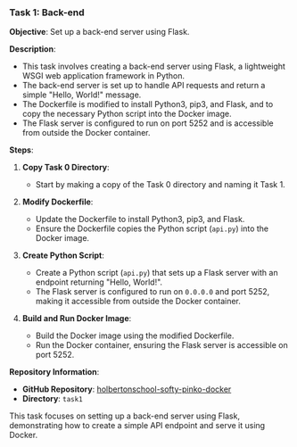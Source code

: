 ### Task 1: Back-end

**Objective**: Set up a back-end server using Flask.

**Description**:
- This task involves creating a back-end server using Flask, a lightweight WSGI web application framework in Python.
- The back-end server is set up to handle API requests and return a simple "Hello, World!" message.
- The Dockerfile is modified to install Python3, pip3, and Flask, and to copy the necessary Python script into the Docker image.
- The Flask server is configured to run on port 5252 and is accessible from outside the Docker container.

**Steps**:
1. **Copy Task 0 Directory**:
   - Start by making a copy of the Task 0 directory and naming it Task 1.

2. **Modify Dockerfile**:
   - Update the Dockerfile to install Python3, pip3, and Flask.
   - Ensure the Dockerfile copies the Python script (`api.py`) into the Docker image.

3. **Create Python Script**:
   - Create a Python script (`api.py`) that sets up a Flask server with an endpoint returning "Hello, World!".
   - The Flask server is configured to run on `0.0.0.0` and port 5252, making it accessible from outside the Docker container.

4. **Build and Run Docker Image**:
   - Build the Docker image using the modified Dockerfile.
   - Run the Docker container, ensuring the Flask server is accessible on port 5252.

**Repository Information**:
- **GitHub Repository**: [holbertonschool-softy-pinko-docker](https://github.com/holbertonschool-softy-pinko-docker)
- **Directory**: `task1`

This task focuses on setting up a back-end server using Flask, demonstrating how to create a simple API endpoint and serve it using Docker.
